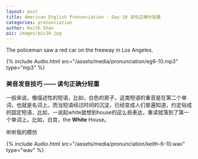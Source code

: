 ```yaml
---
layout: post
title: American English Pronunciation - Day 10 读句正确分轻重
categories: pronunciation
author: Keith Shan
pic: images/pic10.jpg
---
```


The policeman saw a red car on the freeway in Los Angeles.

<!--more-->

{% include Audio.html src="/assets/media/pronunciation/eg6-10.mp3" type="mp3" %}

### 美音发音技巧 —— 读句正确分轻重

一般来说，像描述性的短语，比如，白色的房子，这类短语的重音是在第二个单词，也就是名词上。而当短语经过时间的沉淀，已经变成人们普遍知道，约定俗成的固定短语，比如，一说起white就想到house的这么些表达，重读就落到了第一个单词上。比如，白宫，the **White** House。

听听我的模仿

{% include Audio.html src="/assets/media/pronunciation/keith-6-10.wav" type="wav" %}



